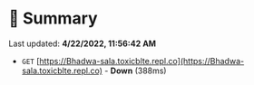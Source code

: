 # 📖 Summary
Last updated: **4/22/2022, 11:56:42 AM**

- `GET` [https://Bhadwa-sala.toxicblte.repl.co](https://Bhadwa-sala.toxicblte.repl.co) - **Down** (388ms)

